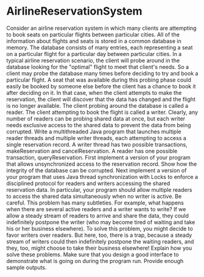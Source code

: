 # AirlineReservationSystem
Consider an airline reservation system in which many clients are attempting to book seats on particular flights between particular cities. All of the information about flights and seats is stored in a common database in memory. The database consists of many entries, each representing a seat on a particular flight for a particular day between particular cities. In a typical airline reservation scenario, the client will probe around in the database looking for the "optimal" flight to meet that client's needs. So a client may probe the database many times before deciding to try and book a particular flight. A seat that was available during this probing phase could easily be booked by someone else before the client has a chance to book it after deciding on it. In that case, when the client attempts to make the reservation, the client will discover that the data has changed and the flight is no longer available. The client probing around the database is called a reader. The client attempting to book the flight is called a writer. Clearly, any number of readers can be probing shared data at once, but each writer needs exclusive access to the shared data to prevent the data from being corrupted. Write a multithreaded Java program that launches multiple reader threads and multiple writer threads, each attempting to access a single reservation record. A writer thread has two possible transactions, makeReservation and cancelReservation. A reader has one possible transaction, queryReservation. First implement a version of your program that allows unsynchronized access to the reservation record. Show how the integrity of the database can be corrupted. Next implement a version of your program that uses Java thread synchronization with Locks to enforce a disciplined protocol for readers and writers accessing the shared reservation data. In particular, your program should allow multiple readers to access the shared data simultaneously when no writer is active.  Be careful. This problem has many subtleties. For example, what happens when there are several active readers and a writer wants to write? If we allow a steady stream of readers to arrive and share the data, they could indefinitely postpone the writer (who may become tired of waiting and take his or her business elsewhere). To solve this problem, you might decide to favor writers over readers. But here, too, there is a trap, because a steady stream of writers could then indefinitely postpone the waiting readers, and they, too, might choose to take their business elsewhere! Explain how you solve these problems. Make sure that you design a good interface to demonstrate what is going on during the program run. Provide enough sample outputs. 
